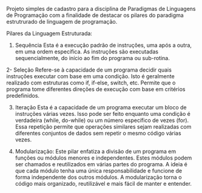 Projeto simples de cadastro para a disciplina de Paradigmas de Linguagens de Programação com a finalidade de destacar os pilares do paradigma estrutrurado de linguagem de programação. 

Pilares da Linguagem Estruturada: 

1. Sequência
   Esta é a execução padrão de instruções, uma após a outra, em uma ordem específica.
   As instruções são executadas sequencialmente, do início ao fim do programa ou sub-rotina.

2- Seleção
  Refere-se à capacidade de um programa decidir quais instruções executar com base em uma condição. 
  Isto é geralmente realizado com estruturas como if, if-else, switch, etc. Permite que o programa tome diferentes direções de execução com base em critérios predefinidos.

3. Iteração
  Esta é a capacidade de um programa executar um bloco de instruções várias vezes. 
  Isso pode ser feito enquanto uma condição é verdadeira (while, do-while) ou um número específico de vezes (for).
  Essa repetição permite que operações similares sejam realizadas com diferentes conjuntos de dados sem repetir o mesmo código várias vezes.

4. Modularização:
  Este pilar enfatiza a divisão de um programa em funções ou módulos menores e independentes. 
  Estes módulos podem ser chamados e reutilizados em várias partes do programa.
  A ideia é que cada módulo tenha uma única responsabilidade e funcione de forma independente dos outros módulos. 
  A modularização torna o código mais organizado, reutilizável e mais fácil de manter e entender.
